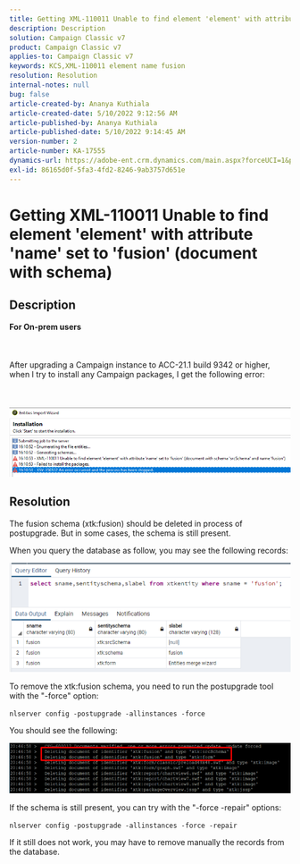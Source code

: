 ```yaml
---
title: Getting XML-110011 Unable to find element 'element' with attribute 'name' set to 'fusion' (document with schema)
description: Description
solution: Campaign Classic v7
product: Campaign Classic v7
applies-to: Campaign Classic v7
keywords: KCS,XML-110011 element name fusion
resolution: Resolution
internal-notes: null
bug: false
article-created-by: Ananya Kuthiala
article-created-date: 5/10/2022 9:12:56 AM
article-published-by: Ananya Kuthiala
article-published-date: 5/10/2022 9:14:45 AM
version-number: 2
article-number: KA-17555
dynamics-url: https://adobe-ent.crm.dynamics.com/main.aspx?forceUCI=1&pagetype=entityrecord&etn=knowledgearticle&id=957b605d-41d0-ec11-a7b5-0022480a8e40
exl-id: 86165d0f-5fa3-4fd2-8246-9ab3757d651e
---
```

# Getting XML-110011 Unable to find element 'element' with attribute 'name' set to 'fusion' (document with schema)

## Description

<b>For On-prem users</b><br><br> <br><br>After upgrading a Campaign instance to ACC-21.1 build 9342 or higher, when I try to install any Campaign packages, I get the following error:<br><br> <br><br>![](assets/___967b605d-41d0-ec11-a7b5-0022480a8e40___.png)

## Resolution


The fusion schema (xtk:fusion) should be deleted in process of postupgrade. But in some cases, the schema is still present.

When you query the database as follow, you may see the following records:

![](assets/5cf5ba8b-f838-ec11-b6e6-000d3a348885.png)

To remove the xtk:fusion schema, you need to run the postupgrade tool with the "-force" option:

`nlserver config -postupgrade -allinstances -force`

You should see the following:

![](assets/406e7298-f938-ec11-b6e6-000d3a348885.png)

If the schema is still present, you can try with the "-force -repair" options:

`nlserver config -postupgrade -allinstances -force -repair`

If it still does not work, you may have to remove manually the records from the database.
